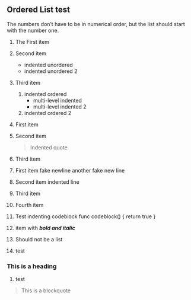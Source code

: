 ## Ordered List test
The numbers don’t have to be in numerical order, but the list should start with the number one.

1. The First item
2. Second item
    - indented unordered
    - indented unordered 2
3. Third item
    1. indented ordered
        + multi-level indented
        + multi-level indented 2
    1. indented ordered 2
  
1. First item
1. Second item
    > Indented quote
1. Third item

1. First item
fake newline
another fake new line
1. Second item
    indented line
3. Third item
5. Fourth item

1. Test indenting codeblock
        func codeblock() {
            return true
        }
1. item with ***bold and italic***

13. Should not be a list

1. test
### This is a heading

1. test
> This is a blockquote
